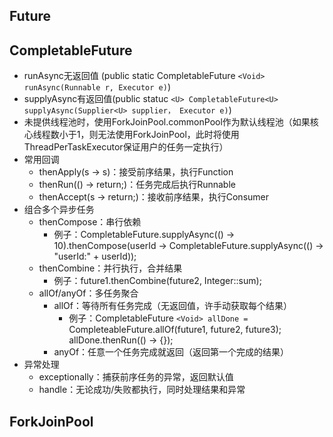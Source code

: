 ## Future

## CompletableFuture

* runAsync无返回值 (public static CompletableFuture `<Void> runAsync(Runnable r, Executor e)`)
* supplyAsync有返回值(public statuc `<U> CompletableFuture<U> supplyAsync(Supplier<U> supplier， Executor e)`)
* 未提供线程池时，使用ForkJoinPool.commonPool作为默认线程池（如果核心线程数小于1，则无法使用ForkJoinPool，此时将使用ThreadPerTaskExecutor保证用户的任务一定执行）
* 常用回调
  * thenApply(s -> s)：接受前序结果，执行Function
  * thenRun(() -> return;)：任务完成后执行Runnable
  * thenAccept(s -> return;)：接收前序结果，执行Consumer
* 组合多个异步任务
  * thenCompose：串行依赖
    * 例子：CompletableFuture.supplyAsync(() -> 10).thenCompose(userId -> CompletableFuture.supplyAsync(() -> "userId:" + userId));
  * thenCombine：并行执行，合并结果
    * 例子：future1.thenCombine(future2,  Integer::sum);
  * allOf/anyOf：多任务聚合
    * allOf：等待所有任务完成（无返回值，许手动获取每个结果）
      * 例子：CompletableFuture `<Void> allDone = `CompleteableFuture.allOf(future1, future2, future3); allDone.thenRun(() -> {});
    * anyOf：任意一个任务完成就返回（返回第一个完成的结果）
* 异常处理
  * exceptionally：捕获前序任务的异常，返回默认值
  * handle：无论成功/失败都执行，同时处理结果和异常

## ForkJoinPool
